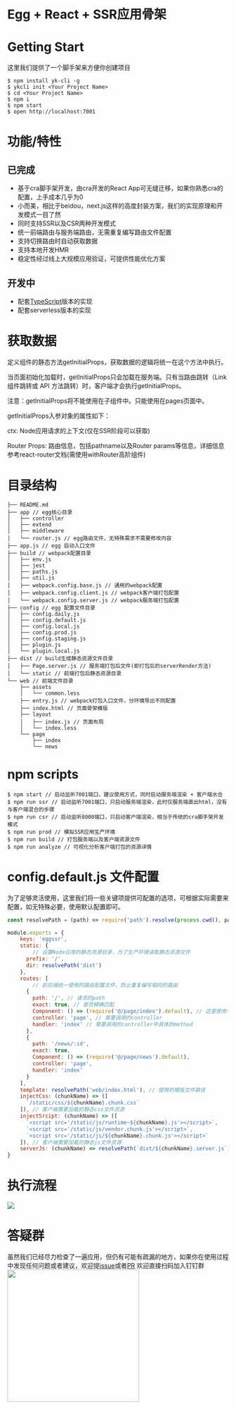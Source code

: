 # Egg + React + SSR应用骨架

# Getting Start

这里我们提供了一个脚手架来方便你创建项目

```
$ npm install yk-cli -g
$ ykcli init <Your Project Name>
$ cd <Your Project Name>
$ npm i
$ npm start
$ open http://localhost:7001
```

# 功能/特性

## 已完成

- 基于cra脚手架开发，由cra开发的React App可无缝迁移，如果你熟悉cra的配置，上手成本几乎为0
- 小而美，相比于beidou，next.js这样的高度封装方案，我们的实现原理和开发模式一目了然
- 同时支持SSR以及CSR两种开发模式
- 统一前端路由与服务端路由，无需重复编写路由文件配置
- 支持切换路由时自动获取数据
- 支持本地开发HMR
- 稳定性经过线上大规模应用验证，可提供性能优化方案

## 开发中

- 配套[TypeScript](https://github.com/ykfe/egg-react-ssr-typescript)版本的实现
- 配套serverless版本的实现

# 获取数据

定义组件的静态方法getInitialProps，获取数据的逻辑将统一在这个方法中执行。

当页面初始化加载时，getInitialProps只会加载在服务端。只有当路由跳转（Link组件跳转或 API 方法跳转）时，客户端才会执行getInitialProps。

注意：getInitialProps将不能使用在子组件中。只能使用在pages页面中。

getInitialProps入参对象的属性如下：

ctx: Node应用请求的上下文(仅在SSR阶段可以获取)

Router Props: 路由信息，包括pathname以及Router params等信息，详细信息参考react-router文档(需使用withRouter高阶组件)

# 目录结构
  
```
├── README.md
├── app // egg核心目录
│   ├── controller
│   ├── extend
│   ├── middleware
│   └── router.js // egg路由文件，无特殊需求不需要修改内容
├── app.js // egg 启动入口文件
├── build // webpack配置目录
│   ├── env.js
│   ├── jest
│   ├── paths.js
│   ├── util.js
│   ├── webpack.config.base.js // 通用的webpack配置
│   ├── webpack.config.client.js // webpack客户端打包配置
│   └── webpack.config.server.js // webpack服务端打包配置
├── config // egg 配置文件目录
│   ├── config.daily.js
│   ├── config.default.js
│   ├── config.local.js
│   ├── config.prod.js
│   ├── config.staging.js
│   ├── plugin.js
│   └── plugin.local.js
├── dist // build生成静态资源文件目录
│   ├── Page.server.js // 服务端打包后文件(即打包后的serverRender方法)
│   └── static // 前端打包后静态资源目录
└── web // 前端文件目录
    ├── assets
    │   └── common.less
    ├── entry.js // webpack打包入口文件，分环境导出不同配置
    ├── index.html // 页面骨架模版
    ├── layout
    │   ├── index.js // 页面布局
    │   └── index.less
    └── page
        ├── index
        └── news
```

# npm scripts

```
$ npm start // 启动监听7001端口，建议使用方式，同时启动服务端渲染 + 客户端水合
$ npm run ssr // 启动监听7001端口，只启动服务端渲染，此时仅服务端直出html，没有与客户端混合的步骤
$ npm run csr // 启动监听8000端口，只启动客户端渲染，相当于传统的cra脚手架开发模式
$ npm run prod // 模拟SSR应用生产环境
$ npm run build // 打包服务端以及客户端资源文件
$ npm run analyze // 可视化分析客户端打包的资源详情
```

# config.default.js 文件配置

为了足够灵活使用，这里我们将一些关键项提供可配置的选项，可根据实际需要来配置，如无特殊必要，使用默认配置即可。

```js
const resolvePath = (path) => require('path').resolve(process.cwd(), path)

module.exports = {
    keys: 'eggssr',
    static: {
        // 设置Node应用的静态资源目录，为了生产环境读取静态资源文件
      prefix: '/',
      dir: resolvePath('dist')
    },
    routes: [
        // 前后端统一使用的路由配置文件，防止重复编写相同的路由
      {
        path: '/', // 请求的path
        exact: true, // 是否精确匹配
        Component: () => (require('@/page/index').default), // 这里使用一个function包裹为了让它延迟require, 否则Node环境无法识别前端组件中用到的import关键字会报错
        controller: 'page', // 需要调用的controller
        handler: 'index' // 需要调用的controller中具体的method
      },
      {
        path: '/news/:id',
        exact: true,
        Component: () => (require('@/page/news').default),
        controller: 'page',
        handler: 'index'
      }
    ],
    template: resolvePath('web/index.html'), // 使用的模版文件路径
    injectCss: (chunkName) => ([
      `/static/css/${chunkName}.chunk.css`
    ]), // 客户端需要加载的静态css文件资源
    injectSrcipt: (chunkName) => ([
      `<script src='/static/js/runtime~${chunkName}.js'></script>`,
      `<script src='/static/js/vendor.chunk.js'></script>`,
      `<script src='/static/js/${chunkName}.chunk.js'></script>`
    ]), // 客户端需要加载的静态js文件资源
    serverJs: (chunkName) => resolvePath(`dist/${chunkName}.server.js`) // 服务端需要使用的打包后的serverRender方法js文件的路径
}
```

# 执行流程

![](https://gw.alicdn.com/tfs/TB11BwkX8Gw3KVjSZFDXXXWEpXa-2050-1502.jpg)

# 答疑群

虽然我们已经尽力检查了一遍应用，但仍有可能有疏漏的地方，如果你在使用过程中发现任何问题或者建议，欢迎提[issue](https://github.com/ykfe/egg-react-ssr/issues)或者[PR](https://github.com/ykfe/egg-react-ssr/pulls)
欢迎直接扫码加入钉钉群
<img src="https://img.alicdn.com/tfs/TB15zfha79E3KVjSZFGXXc19XXa-750-990.jpg" width="300">
